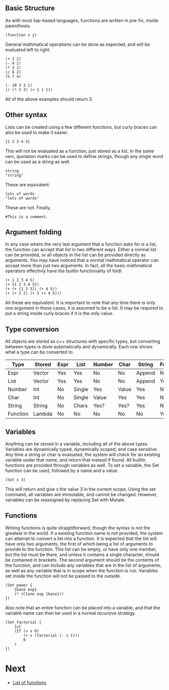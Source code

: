 ## Basic Structure
As with most lisp-based languages, functions are written in pre-fix, inside parenthesis.
```
(function x y)
```

General mathmatical operations can be done as expected, and will be evaluated left to right.
```
(+ 1 2)
(- 4 1)
(* 3 1)
(/ 6 2)
(% 7 4)

(- 10 3 3 1)
(/ (* 3 3) (+ 1 1 1))
```
All of the above examples should return 3.

## Other syntax
Lists can be created using a few different functions, but curly braces can also be used to make it easier.

```
{1 2 3 4 5}
```

This will not be evaluated as a function, just stored as a list.
In the same vein, quotation marks can be used to define strings, though any single word can be used as a string as well.

```
string
"string"
```
These are equivalent.
```
lots of words
"lots of words"
```
These are not.
Finally,
```
#This is a comment.
```

## Argument folding
In any case where the very last argument that a function asks for is a list, the function can accept that list in two different ways. Either a normal list can be provided, or all objects in the list can be provided directly as arguments.
You may have noticed that a normal mathmatical operator can accept more than just two arguments. In fact, all the basic mathmatical operators effectivly have the builtin functionality of foldl.
```
(+ 1 2 3 4 5)
(+ {1 2 3 4 5})
(+ (+ {1 2 3}) (+ 4 5))
(+ (+ 1 2) (+ 3 (+ 4 5)))
```
All these are equivalent.
It is important to note that any time there is only one argument in these cases, it is assumed to be a list. It may be required to put a string inside curly braces if it is the only value.

## Type conversion
All objects are stored as c++ structures with specific types, but converting between types is done automatically and dynamically. Each row shows what a type can be converted to.

Type 	|Stored	|Expr	|List 	|Number |Char 	|String	|Function 	|
----	|----	|----	|----	|----	|----	|----	|----		|
Expr 	|Vector	|Yes	|Yes	|No 	|No 	|Append |No 		|
List 	|Vector	|Yes	|Yes	|No 	|No 	|Append |Yes		|
Number	|Int	|No 	|Single	|Yes 	|Value	|Yes	|No 		|
Char	|Int	|No 	|Single |Value	|Yes	|Yes	|No 		|
String 	|String |No 	|Chars	|Yes?	|Yes?	|Yes	|No 		|
Function|Lambda |No 	|No 	|No 	|No 	|No 	|Yes		|

## Variables
Anything can be stored in a variable, including all of the above types. Variables are dynamically typed, dynamically scoped, and case sensitive.
Any time a string or char is evaluated, the system will check for an existing variable under that name, and return that instead if found. All builtin functions are provided through variables as well.
To set a variable, the Set function can be used, followed by a name and a value.
```
(Set x 3)
```
 This will return and give x the value 3 in the current scope. Using the set command, all variables are immutable, and cannot be changed. However, variables can be reassigned by replacing Set with Mutate.

## Functions
Writing functions is quite straightforward, though the syntax is not the greatest in the world. If a existing function name is not provided, the system can attempt to convert a list into a function.
It is expected that the list will have only two arguments, the first of which being a list of arguments to provide to the function. This list can be empty, or have only one member, but the list must be there, and unless it contains a single character, should be contained in brackets.
The second argument should be the contents of the function, and can include any variables that are in the list of arguments, as well as any variable that is in scope when the function is run. Variables set inside the function will not be passed to the outside.
```
(Set power {
	{base exp}
	(* (Clone exp {base}))
})
```
Also note that an entire function can be placed into a variable, and that the variable name can then be used in a normal recursive strategy.
```
(Set factorial {
	{x}
	(If (> x 0)
		(+ x (factorial (- x 1)))
		0
	)
})
```

# Next
- [List of functions](https://github.com/stuin/Solisp/blob/master/docs/Functions.md)